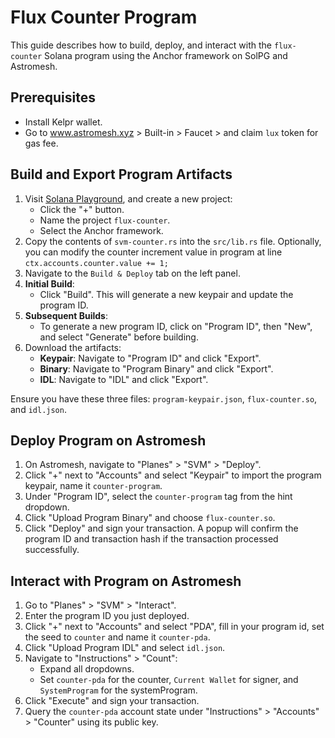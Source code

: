 # Flux Counter Program

This guide describes how to build, deploy, and interact with the `flux-counter` Solana program using the Anchor framework on SolPG and Astromesh.

## Prerequisites
* Install Kelpr wallet.
* Go to www.astromesh.xyz > Built-in > Faucet > and claim `lux` token for gas fee.

## Build and Export Program Artifacts
1. Visit [Solana Playground](https://beta.solpg.io/), and create a new project:
   - Click the "+" button.
   - Name the project `flux-counter`.
   - Select the Anchor framework.
2. Copy the contents of `svm-counter.rs` into the `src/lib.rs` file. Optionally, you can modify the counter increment value in program at line `ctx.accounts.counter.value += 1;`
3. Navigate to the `Build & Deploy` tab on the left panel.
4. **Initial Build**:
   - Click "Build". This will generate a new keypair and update the program ID.
5. **Subsequent Builds**:
   - To generate a new program ID, click on "Program ID", then "New", and select "Generate" before building.
6. Download the artifacts:
   - **Keypair**: Navigate to "Program ID" and click "Export".
   - **Binary**: Navigate to "Program Binary" and click "Export".
   - **IDL**: Navigate to "IDL" and click "Export".

Ensure you have these three files: `program-keypair.json`, `flux-counter.so`, and `idl.json`.

## Deploy Program on Astromesh
1. On Astromesh, navigate to "Planes" > "SVM" > "Deploy".
2. Click "+" next to "Accounts" and select "Keypair" to import the program keypair, name it `counter-program`.
3. Under "Program ID", select the `counter-program` tag from the hint dropdown.
4. Click "Upload Program Binary" and choose `flux-counter.so`.
5. Click "Deploy" and sign your transaction. A popup will confirm the program ID and transaction hash if the transaction processed successfully.

## Interact with Program on Astromesh
1. Go to "Planes" > "SVM" > "Interact".
2. Enter the program ID you just deployed.
3. Click "+" next to "Accounts" and select "PDA", fill in your program id, set the seed to `counter` and name it `counter-pda`.
4. Click "Upload Program IDL" and select `idl.json`.
5. Navigate to "Instructions" > "Count":
   - Expand all dropdowns.
   - Set `counter-pda` for the counter, `Current Wallet` for signer, and `SystemProgram` for the systemProgram.
6. Click "Execute" and sign your transaction.
7. Query the `counter-pda` account state under "Instructions" > "Accounts" > "Counter" using its public key.
